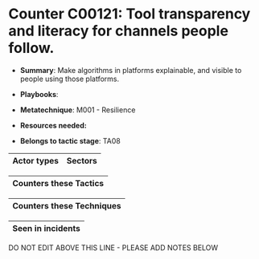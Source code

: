 # Counter C00121: Tool transparency and literacy for channels people follow.

* **Summary**: Make algorithms in platforms explainable, and visible to people using those platforms.

* **Playbooks**: 

* **Metatechnique**: M001 - Resilience

* **Resources needed:** 

* **Belongs to tactic stage**: TA08


| Actor types | Sectors |
| ----------- | ------- |



| Counters these Tactics |
| ---------------------- |



| Counters these Techniques |
| ------------------------- |



| Seen in incidents |
| ----------------- |


DO NOT EDIT ABOVE THIS LINE - PLEASE ADD NOTES BELOW